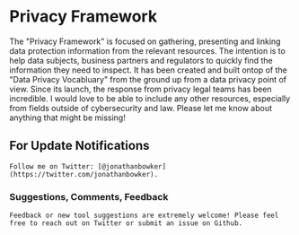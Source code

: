 # Privacy Framework
The "Privacy Framework" is focused on gathering, presenting and linking data protection information from the relevant resources. The intention is to help data subjects, business partners and regulators to quickly find the information they need to inspect. It has been created and built ontop of the "Data Privacy Vocabluary" from the ground up from a data privacy point of view. Since its launch, the response from privacy legal teams has been incredible. I would love to be able to include any other resources, especially from fields outside of cybersecurity and law. Please let me know about anything that might be missing!

   ## For Update Notifications
    Follow me on Twitter: [@jonathanbowker](https://twitter.com/jonathanbowker). 
  

   ### Suggestions, Comments, Feedback
    Feedback or new tool suggestions are extremely welcome! Please feel free to reach out on Twitter or submit an issue on Github.

